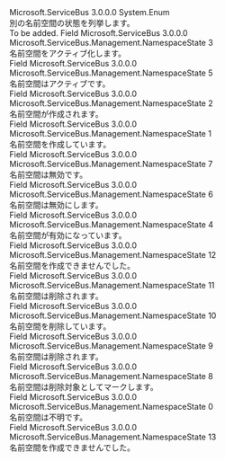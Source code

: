 <Type Name="NamespaceState" FullName="Microsoft.ServiceBus.Management.NamespaceState">
  <TypeSignature Language="C#" Value="public enum NamespaceState" />
  <TypeSignature Language="ILAsm" Value=".class public auto ansi sealed NamespaceState extends System.Enum" />
  <TypeSignature Language="DocId" Value="T:Microsoft.ServiceBus.Management.NamespaceState" />
  <TypeSignature Language="VB.NET" Value="Public Enum NamespaceState" />
  <TypeSignature Language="F#" Value="type NamespaceState = " />
  <AssemblyInfo>
    <AssemblyName>Microsoft.ServiceBus</AssemblyName>
    <AssemblyVersion>3.0.0.0</AssemblyVersion>
  </AssemblyInfo>
  <Base>
    <BaseTypeName>System.Enum</BaseTypeName>
  </Base>
  <Docs>
    <summary>別の名前空間の状態を列挙します。</summary>
    <remarks>To be added.</remarks>
  </Docs>
  <Members>
    <Member MemberName="Activating">
      <MemberSignature Language="C#" Value="Activating" />
      <MemberSignature Language="ILAsm" Value=".field public static literal valuetype Microsoft.ServiceBus.Management.NamespaceState Activating = int32(3)" />
      <MemberSignature Language="DocId" Value="F:Microsoft.ServiceBus.Management.NamespaceState.Activating" />
      <MemberSignature Language="VB.NET" Value="Activating" />
      <MemberSignature Language="F#" Value="Activating = 3" Usage="Microsoft.ServiceBus.Management.NamespaceState.Activating" />
      <MemberType>Field</MemberType>
      <AssemblyInfo>
        <AssemblyName>Microsoft.ServiceBus</AssemblyName>
        <AssemblyVersion>3.0.0.0</AssemblyVersion>
      </AssemblyInfo>
      <ReturnValue>
        <ReturnType>Microsoft.ServiceBus.Management.NamespaceState</ReturnType>
      </ReturnValue>
      <MemberValue>3</MemberValue>
      <Docs>
        <summary>名前空間をアクティブ化します。</summary>
      </Docs>
    </Member>
    <Member MemberName="Active">
      <MemberSignature Language="C#" Value="Active" />
      <MemberSignature Language="ILAsm" Value=".field public static literal valuetype Microsoft.ServiceBus.Management.NamespaceState Active = int32(5)" />
      <MemberSignature Language="DocId" Value="F:Microsoft.ServiceBus.Management.NamespaceState.Active" />
      <MemberSignature Language="VB.NET" Value="Active" />
      <MemberSignature Language="F#" Value="Active = 5" Usage="Microsoft.ServiceBus.Management.NamespaceState.Active" />
      <MemberType>Field</MemberType>
      <AssemblyInfo>
        <AssemblyName>Microsoft.ServiceBus</AssemblyName>
        <AssemblyVersion>3.0.0.0</AssemblyVersion>
      </AssemblyInfo>
      <ReturnValue>
        <ReturnType>Microsoft.ServiceBus.Management.NamespaceState</ReturnType>
      </ReturnValue>
      <MemberValue>5</MemberValue>
      <Docs>
        <summary>名前空間はアクティブです。</summary>
      </Docs>
    </Member>
    <Member MemberName="Created">
      <MemberSignature Language="C#" Value="Created" />
      <MemberSignature Language="ILAsm" Value=".field public static literal valuetype Microsoft.ServiceBus.Management.NamespaceState Created = int32(2)" />
      <MemberSignature Language="DocId" Value="F:Microsoft.ServiceBus.Management.NamespaceState.Created" />
      <MemberSignature Language="VB.NET" Value="Created" />
      <MemberSignature Language="F#" Value="Created = 2" Usage="Microsoft.ServiceBus.Management.NamespaceState.Created" />
      <MemberType>Field</MemberType>
      <AssemblyInfo>
        <AssemblyName>Microsoft.ServiceBus</AssemblyName>
        <AssemblyVersion>3.0.0.0</AssemblyVersion>
      </AssemblyInfo>
      <ReturnValue>
        <ReturnType>Microsoft.ServiceBus.Management.NamespaceState</ReturnType>
      </ReturnValue>
      <MemberValue>2</MemberValue>
      <Docs>
        <summary>名前空間が作成されます。</summary>
      </Docs>
    </Member>
    <Member MemberName="Creating">
      <MemberSignature Language="C#" Value="Creating" />
      <MemberSignature Language="ILAsm" Value=".field public static literal valuetype Microsoft.ServiceBus.Management.NamespaceState Creating = int32(1)" />
      <MemberSignature Language="DocId" Value="F:Microsoft.ServiceBus.Management.NamespaceState.Creating" />
      <MemberSignature Language="VB.NET" Value="Creating" />
      <MemberSignature Language="F#" Value="Creating = 1" Usage="Microsoft.ServiceBus.Management.NamespaceState.Creating" />
      <MemberType>Field</MemberType>
      <AssemblyInfo>
        <AssemblyName>Microsoft.ServiceBus</AssemblyName>
        <AssemblyVersion>3.0.0.0</AssemblyVersion>
      </AssemblyInfo>
      <ReturnValue>
        <ReturnType>Microsoft.ServiceBus.Management.NamespaceState</ReturnType>
      </ReturnValue>
      <MemberValue>1</MemberValue>
      <Docs>
        <summary>名前空間を作成しています。</summary>
      </Docs>
    </Member>
    <Member MemberName="Disabled">
      <MemberSignature Language="C#" Value="Disabled" />
      <MemberSignature Language="ILAsm" Value=".field public static literal valuetype Microsoft.ServiceBus.Management.NamespaceState Disabled = int32(7)" />
      <MemberSignature Language="DocId" Value="F:Microsoft.ServiceBus.Management.NamespaceState.Disabled" />
      <MemberSignature Language="VB.NET" Value="Disabled" />
      <MemberSignature Language="F#" Value="Disabled = 7" Usage="Microsoft.ServiceBus.Management.NamespaceState.Disabled" />
      <MemberType>Field</MemberType>
      <AssemblyInfo>
        <AssemblyName>Microsoft.ServiceBus</AssemblyName>
        <AssemblyVersion>3.0.0.0</AssemblyVersion>
      </AssemblyInfo>
      <ReturnValue>
        <ReturnType>Microsoft.ServiceBus.Management.NamespaceState</ReturnType>
      </ReturnValue>
      <MemberValue>7</MemberValue>
      <Docs>
        <summary>名前空間は無効です。</summary>
      </Docs>
    </Member>
    <Member MemberName="Disabling">
      <MemberSignature Language="C#" Value="Disabling" />
      <MemberSignature Language="ILAsm" Value=".field public static literal valuetype Microsoft.ServiceBus.Management.NamespaceState Disabling = int32(6)" />
      <MemberSignature Language="DocId" Value="F:Microsoft.ServiceBus.Management.NamespaceState.Disabling" />
      <MemberSignature Language="VB.NET" Value="Disabling" />
      <MemberSignature Language="F#" Value="Disabling = 6" Usage="Microsoft.ServiceBus.Management.NamespaceState.Disabling" />
      <MemberType>Field</MemberType>
      <AssemblyInfo>
        <AssemblyName>Microsoft.ServiceBus</AssemblyName>
        <AssemblyVersion>3.0.0.0</AssemblyVersion>
      </AssemblyInfo>
      <ReturnValue>
        <ReturnType>Microsoft.ServiceBus.Management.NamespaceState</ReturnType>
      </ReturnValue>
      <MemberValue>6</MemberValue>
      <Docs>
        <summary>名前空間は無効にします。</summary>
      </Docs>
    </Member>
    <Member MemberName="Enabling">
      <MemberSignature Language="C#" Value="Enabling" />
      <MemberSignature Language="ILAsm" Value=".field public static literal valuetype Microsoft.ServiceBus.Management.NamespaceState Enabling = int32(4)" />
      <MemberSignature Language="DocId" Value="F:Microsoft.ServiceBus.Management.NamespaceState.Enabling" />
      <MemberSignature Language="VB.NET" Value="Enabling" />
      <MemberSignature Language="F#" Value="Enabling = 4" Usage="Microsoft.ServiceBus.Management.NamespaceState.Enabling" />
      <MemberType>Field</MemberType>
      <AssemblyInfo>
        <AssemblyName>Microsoft.ServiceBus</AssemblyName>
        <AssemblyVersion>3.0.0.0</AssemblyVersion>
      </AssemblyInfo>
      <ReturnValue>
        <ReturnType>Microsoft.ServiceBus.Management.NamespaceState</ReturnType>
      </ReturnValue>
      <MemberValue>4</MemberValue>
      <Docs>
        <summary>名前空間が有効になっています。</summary>
      </Docs>
    </Member>
    <Member MemberName="Failed">
      <MemberSignature Language="C#" Value="Failed" />
      <MemberSignature Language="ILAsm" Value=".field public static literal valuetype Microsoft.ServiceBus.Management.NamespaceState Failed = int32(12)" />
      <MemberSignature Language="DocId" Value="F:Microsoft.ServiceBus.Management.NamespaceState.Failed" />
      <MemberSignature Language="VB.NET" Value="Failed" />
      <MemberSignature Language="F#" Value="Failed = 12" Usage="Microsoft.ServiceBus.Management.NamespaceState.Failed" />
      <MemberType>Field</MemberType>
      <AssemblyInfo>
        <AssemblyName>Microsoft.ServiceBus</AssemblyName>
        <AssemblyVersion>3.0.0.0</AssemblyVersion>
      </AssemblyInfo>
      <ReturnValue>
        <ReturnType>Microsoft.ServiceBus.Management.NamespaceState</ReturnType>
      </ReturnValue>
      <MemberValue>12</MemberValue>
      <Docs>
        <summary>名前空間を作成できませんでした。</summary>
      </Docs>
    </Member>
    <Member MemberName="Removed">
      <MemberSignature Language="C#" Value="Removed" />
      <MemberSignature Language="ILAsm" Value=".field public static literal valuetype Microsoft.ServiceBus.Management.NamespaceState Removed = int32(11)" />
      <MemberSignature Language="DocId" Value="F:Microsoft.ServiceBus.Management.NamespaceState.Removed" />
      <MemberSignature Language="VB.NET" Value="Removed" />
      <MemberSignature Language="F#" Value="Removed = 11" Usage="Microsoft.ServiceBus.Management.NamespaceState.Removed" />
      <MemberType>Field</MemberType>
      <AssemblyInfo>
        <AssemblyName>Microsoft.ServiceBus</AssemblyName>
        <AssemblyVersion>3.0.0.0</AssemblyVersion>
      </AssemblyInfo>
      <ReturnValue>
        <ReturnType>Microsoft.ServiceBus.Management.NamespaceState</ReturnType>
      </ReturnValue>
      <MemberValue>11</MemberValue>
      <Docs>
        <summary>名前空間は削除されます。</summary>
      </Docs>
    </Member>
    <Member MemberName="Removing">
      <MemberSignature Language="C#" Value="Removing" />
      <MemberSignature Language="ILAsm" Value=".field public static literal valuetype Microsoft.ServiceBus.Management.NamespaceState Removing = int32(10)" />
      <MemberSignature Language="DocId" Value="F:Microsoft.ServiceBus.Management.NamespaceState.Removing" />
      <MemberSignature Language="VB.NET" Value="Removing" />
      <MemberSignature Language="F#" Value="Removing = 10" Usage="Microsoft.ServiceBus.Management.NamespaceState.Removing" />
      <MemberType>Field</MemberType>
      <AssemblyInfo>
        <AssemblyName>Microsoft.ServiceBus</AssemblyName>
        <AssemblyVersion>3.0.0.0</AssemblyVersion>
      </AssemblyInfo>
      <ReturnValue>
        <ReturnType>Microsoft.ServiceBus.Management.NamespaceState</ReturnType>
      </ReturnValue>
      <MemberValue>10</MemberValue>
      <Docs>
        <summary>名前空間を削除しています。</summary>
      </Docs>
    </Member>
    <Member MemberName="SoftDeleted">
      <MemberSignature Language="C#" Value="SoftDeleted" />
      <MemberSignature Language="ILAsm" Value=".field public static literal valuetype Microsoft.ServiceBus.Management.NamespaceState SoftDeleted = int32(9)" />
      <MemberSignature Language="DocId" Value="F:Microsoft.ServiceBus.Management.NamespaceState.SoftDeleted" />
      <MemberSignature Language="VB.NET" Value="SoftDeleted" />
      <MemberSignature Language="F#" Value="SoftDeleted = 9" Usage="Microsoft.ServiceBus.Management.NamespaceState.SoftDeleted" />
      <MemberType>Field</MemberType>
      <AssemblyInfo>
        <AssemblyName>Microsoft.ServiceBus</AssemblyName>
        <AssemblyVersion>3.0.0.0</AssemblyVersion>
      </AssemblyInfo>
      <ReturnValue>
        <ReturnType>Microsoft.ServiceBus.Management.NamespaceState</ReturnType>
      </ReturnValue>
      <MemberValue>9</MemberValue>
      <Docs>
        <summary>名前空間は削除されます。</summary>
      </Docs>
    </Member>
    <Member MemberName="SoftDeleting">
      <MemberSignature Language="C#" Value="SoftDeleting" />
      <MemberSignature Language="ILAsm" Value=".field public static literal valuetype Microsoft.ServiceBus.Management.NamespaceState SoftDeleting = int32(8)" />
      <MemberSignature Language="DocId" Value="F:Microsoft.ServiceBus.Management.NamespaceState.SoftDeleting" />
      <MemberSignature Language="VB.NET" Value="SoftDeleting" />
      <MemberSignature Language="F#" Value="SoftDeleting = 8" Usage="Microsoft.ServiceBus.Management.NamespaceState.SoftDeleting" />
      <MemberType>Field</MemberType>
      <AssemblyInfo>
        <AssemblyName>Microsoft.ServiceBus</AssemblyName>
        <AssemblyVersion>3.0.0.0</AssemblyVersion>
      </AssemblyInfo>
      <ReturnValue>
        <ReturnType>Microsoft.ServiceBus.Management.NamespaceState</ReturnType>
      </ReturnValue>
      <MemberValue>8</MemberValue>
      <Docs>
        <summary>名前空間は削除対象としてマークします。</summary>
      </Docs>
    </Member>
    <Member MemberName="Unknown">
      <MemberSignature Language="C#" Value="Unknown" />
      <MemberSignature Language="ILAsm" Value=".field public static literal valuetype Microsoft.ServiceBus.Management.NamespaceState Unknown = int32(0)" />
      <MemberSignature Language="DocId" Value="F:Microsoft.ServiceBus.Management.NamespaceState.Unknown" />
      <MemberSignature Language="VB.NET" Value="Unknown" />
      <MemberSignature Language="F#" Value="Unknown = 0" Usage="Microsoft.ServiceBus.Management.NamespaceState.Unknown" />
      <MemberType>Field</MemberType>
      <AssemblyInfo>
        <AssemblyName>Microsoft.ServiceBus</AssemblyName>
        <AssemblyVersion>3.0.0.0</AssemblyVersion>
      </AssemblyInfo>
      <ReturnValue>
        <ReturnType>Microsoft.ServiceBus.Management.NamespaceState</ReturnType>
      </ReturnValue>
      <MemberValue>0</MemberValue>
      <Docs>
        <summary>名前空間は不明です。</summary>
      </Docs>
    </Member>
    <Member MemberName="Updating">
      <MemberSignature Language="C#" Value="Updating" />
      <MemberSignature Language="ILAsm" Value=".field public static literal valuetype Microsoft.ServiceBus.Management.NamespaceState Updating = int32(13)" />
      <MemberSignature Language="DocId" Value="F:Microsoft.ServiceBus.Management.NamespaceState.Updating" />
      <MemberSignature Language="VB.NET" Value="Updating" />
      <MemberSignature Language="F#" Value="Updating = 13" Usage="Microsoft.ServiceBus.Management.NamespaceState.Updating" />
      <MemberType>Field</MemberType>
      <AssemblyInfo>
        <AssemblyName>Microsoft.ServiceBus</AssemblyName>
        <AssemblyVersion>3.0.0.0</AssemblyVersion>
      </AssemblyInfo>
      <ReturnValue>
        <ReturnType>Microsoft.ServiceBus.Management.NamespaceState</ReturnType>
      </ReturnValue>
      <MemberValue>13</MemberValue>
      <Docs>
        <summary>名前空間を作成できませんでした。</summary>
      </Docs>
    </Member>
  </Members>
</Type>